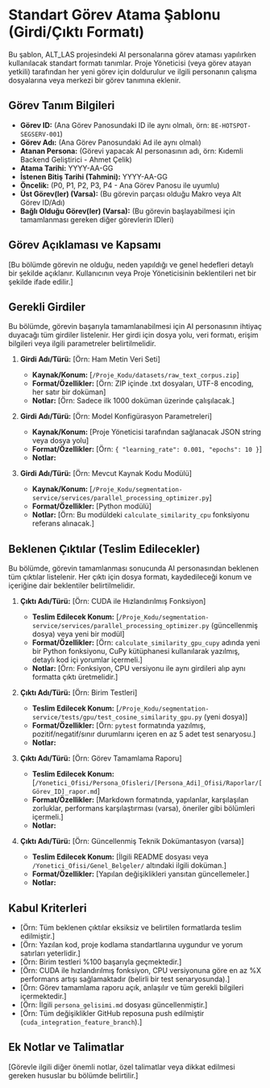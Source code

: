 # Standart Görev Atama Şablonu (Girdi/Çıktı Formatı)

Bu şablon, ALT_LAS projesindeki AI personalarına görev ataması yapılırken kullanılacak standart formatı tanımlar. Proje Yöneticisi (veya görev atayan yetkili) tarafından her yeni görev için doldurulur ve ilgili personanın çalışma dosyalarına veya merkezi bir görev tanımına eklenir.

## Görev Tanım Bilgileri

*   **Görev ID:** (Ana Görev Panosundaki ID ile aynı olmalı, örn: `BE-HOTSPOT-SEGSERV-001`)
*   **Görev Adı:** (Ana Görev Panosundaki Ad ile aynı olmalı)
*   **Atanan Persona:** (Görevi yapacak AI personasının adı, örn: Kıdemli Backend Geliştirici - Ahmet Çelik)
*   **Atama Tarihi:** YYYY-AA-GG
*   **İstenen Bitiş Tarihi (Tahmini):** YYYY-AA-GG
*   **Öncelik:** (P0, P1, P2, P3, P4 - Ana Görev Panosu ile uyumlu)
*   **Üst Görev(ler) (Varsa):** (Bu görevin parçası olduğu Makro veya Alt Görev ID/Adı)
*   **Bağlı Olduğu Görev(ler) (Varsa):** (Bu görevin başlayabilmesi için tamamlanması gereken diğer görevlerin IDleri)

## Görev Açıklaması ve Kapsamı

[Bu bölümde görevin ne olduğu, neden yapıldığı ve genel hedefleri detaylı bir şekilde açıklanır. Kullanıcının veya Proje Yöneticisinin beklentileri net bir şekilde ifade edilir.]

## Gerekli Girdiler

Bu bölümde, görevin başarıyla tamamlanabilmesi için AI personasının ihtiyaç duyacağı tüm girdiler listelenir. Her girdi için dosya yolu, veri formatı, erişim bilgileri veya ilgili parametreler belirtilmelidir.

1.  **Girdi Adı/Türü:** [Örn: Ham Metin Veri Seti]
    *   **Kaynak/Konum:** [`/Proje_Kodu/datasets/raw_text_corpus.zip`]
    *   **Format/Özellikler:** [Örn: ZIP içinde .txt dosyaları, UTF-8 encoding, her satır bir doküman]
    *   **Notlar:** [Örn: Sadece ilk 1000 doküman üzerinde çalışılacak.]

2.  **Girdi Adı/Türü:** [Örn: Model Konfigürasyon Parametreleri]
    *   **Kaynak/Konum:** [Proje Yöneticisi tarafından sağlanacak JSON string veya dosya yolu]
    *   **Format/Özellikler:** [Örn: `{ "learning_rate": 0.001, "epochs": 10 }`]
    *   **Notlar:**

3.  **Girdi Adı/Türü:** [Örn: Mevcut Kaynak Kodu Modülü]
    *   **Kaynak/Konum:** [`/Proje_Kodu/segmentation-service/services/parallel_processing_optimizer.py`]
    *   **Format/Özellikler:** [Python modülü]
    *   **Notlar:** [Örn: Bu modüldeki `calculate_similarity_cpu` fonksiyonu referans alınacak.]

## Beklenen Çıktılar (Teslim Edilecekler)

Bu bölümde, görevin tamamlanması sonucunda AI personasından beklenen tüm çıktılar listelenir. Her çıktı için dosya formatı, kaydedileceği konum ve içeriğine dair beklentiler belirtilmelidir.

1.  **Çıktı Adı/Türü:** [Örn: CUDA ile Hızlandırılmış Fonksiyon]
    *   **Teslim Edilecek Konum:** [`/Proje_Kodu/segmentation-service/services/parallel_processing_optimizer.py` (güncellenmiş dosya) veya yeni bir modül]
    *   **Format/Özellikler:** [Örn: `calculate_similarity_gpu_cupy` adında yeni bir Python fonksiyonu, CuPy kütüphanesi kullanılarak yazılmış, detaylı kod içi yorumlar içermeli.]
    *   **Notlar:** [Örn: Fonksiyon, CPU versiyonu ile aynı girdileri alıp aynı formatta çıktı üretmelidir.]

2.  **Çıktı Adı/Türü:** [Örn: Birim Testleri]
    *   **Teslim Edilecek Konum:** [`/Proje_Kodu/segmentation-service/tests/gpu/test_cosine_similarity_gpu.py` (yeni dosya)]
    *   **Format/Özellikler:** [Örn: `pytest` formatında yazılmış, pozitif/negatif/sınır durumlarını içeren en az 5 adet test senaryosu.]
    *   **Notlar:**

3.  **Çıktı Adı/Türü:** [Örn: Görev Tamamlama Raporu]
    *   **Teslim Edilecek Konum:** [`/Yonetici_Ofisi/Persona_Ofisleri/[Persona_Adi]_Ofisi/Raporlar/[Görev_ID]_rapor.md`]
    *   **Format/Özellikler:** [Markdown formatında, yapılanlar, karşılaşılan zorluklar, performans karşılaştırması (varsa), öneriler gibi bölümleri içermeli.]
    *   **Notlar:**

4.  **Çıktı Adı/Türü:** [Örn: Güncellenmiş Teknik Dokümantasyon (varsa)]
    *   **Teslim Edilecek Konum:** [İlgili README dosyası veya `/Yonetici_Ofisi/Genel_Belgeler/` altındaki ilgili doküman.]
    *   **Format/Özellikler:** [Yapılan değişiklikleri yansıtan güncellemeler.]
    *   **Notlar:**

## Kabul Kriterleri

*   [Örn: Tüm beklenen çıktılar eksiksiz ve belirtilen formatlarda teslim edilmiştir.]
*   [Örn: Yazılan kod, proje kodlama standartlarına uygundur ve yorum satırları yeterlidir.]
*   [Örn: Birim testleri %100 başarıyla geçmektedir.]
*   [Örn: CUDA ile hızlandırılmış fonksiyon, CPU versiyonuna göre en az %X performans artışı sağlamaktadır (belirli bir test senaryosunda).]
*   [Örn: Görev tamamlama raporu açık, anlaşılır ve tüm gerekli bilgileri içermektedir.]
*   [Örn: İlgili `persona_gelisimi.md` dosyası güncellenmiştir.]
*   [Örn: Tüm değişiklikler GitHub reposuna push edilmiştir (`cuda_integration_feature_branch`).]

## Ek Notlar ve Talimatlar

[Görevle ilgili diğer önemli notlar, özel talimatlar veya dikkat edilmesi gereken hususlar bu bölümde belirtilir.]


